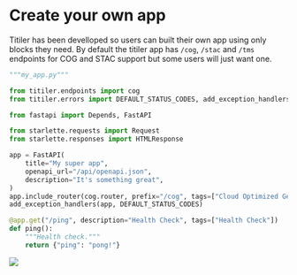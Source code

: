 # Create your own app

Titiler has been develloped so users can built their own app using only blocks they need. By default the titiler
app has `/cog`, `/stac` and `/tms` endpoints for COG and STAC support but some users will just want one.

```python
"""my_app.py"""

from titiler.endpoints import cog
from titiler.errors import DEFAULT_STATUS_CODES, add_exception_handlers

from fastapi import Depends, FastAPI

from starlette.requests import Request
from starlette.responses import HTMLResponse

app = FastAPI(
    title="My super app",
    openapi_url="/api/openapi.json",
    description="It's something great",
)
app.include_router(cog.router, prefix="/cog", tags=["Cloud Optimized GeoTIFF"])
add_exception_handlers(app, DEFAULT_STATUS_CODES)

@app.get("/ping", description="Health Check", tags=["Health Check"])
def ping():
    """Health check."""
    return {"ping": "pong!"}
```

![](https://user-images.githubusercontent.com/10407788/88849256-a1ae5a80-d1b7-11ea-8383-cb01ac9287d4.png)

